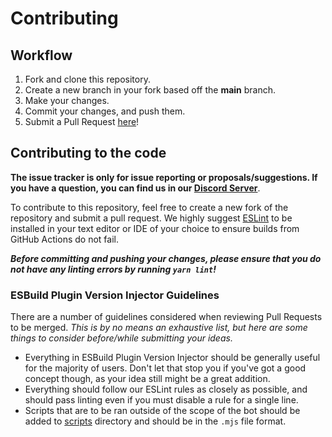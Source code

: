 # Contributing

## Workflow

1. Fork and clone this repository.
2. Create a new branch in your fork based off the **main** branch.
3. Make your changes.
4. Commit your changes, and push them.
5. Submit a Pull Request [here]!

## Contributing to the code

**The issue tracker is only for issue reporting or proposals/suggestions. If you
have a question, you can find us in our [Discord Server][discord server]**.

To contribute to this repository, feel free to create a new fork of the
repository and submit a pull request. We highly suggest [ESLint] to be installed
in your text editor or IDE of your choice to ensure builds from GitHub Actions
do not fail.

**_Before committing and pushing your changes, please ensure that you do not
have any linting errors by running `yarn lint`!_**

### ESBuild Plugin Version Injector Guidelines

There are a number of guidelines considered when reviewing Pull Requests to be
merged. _This is by no means an exhaustive list, but here are some things to
consider before/while submitting your ideas._

- Everything in ESBuild Plugin Version Injector should be generally useful for
  the majority of users. Don't let that stop you if you've got a good concept
  though, as your idea still might be a great addition.
- Everything should follow our ESLint rules as closely as possible, and should
  pass linting even if you must disable a rule for a single line.
- Scripts that are to be ran outside of the scope of the bot should be added to
  [scripts] directory and should be in the `.mjs` file format.

<!-- Link Dump -->

[discord server]: https://join.favware.tech
[here]: https://github.com/faware/esbuild-plugin-version-injector/pulls
[eslint]: https://eslint.org/
[scripts]: /scripts
